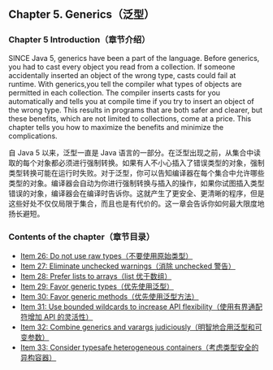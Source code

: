 ## Chapter 5. Generics（泛型）

### Chapter 5 Introduction（章节介绍）

SINCE Java 5, generics have been a part of the language. Before generics, you had to cast every object you read from a collection. If someone accidentally inserted an object of the wrong type, casts could fail at runtime. With generics,you tell the compiler what types of objects are permitted in each collection. The compiler inserts casts for you automatically and tells you at compile time if you try to insert an object of the wrong type. This results in programs that are both safer and clearer, but these benefits, which are not limited to collections, come at a price. This chapter tells you how to maximize the benefits and minimize the complications.

自 Java 5 以来，泛型一直是 Java 语言的一部分。在泛型出现之前，从集合中读取的每个对象都必须进行强制转换。如果有人不小心插入了错误类型的对象，强制类型转换可能在运行时失败。对于泛型，你可以告知编译器在每个集合中允许哪些类型的对象。编译器会自动为你进行强制转换与插入的操作，如果你试图插入类型错误的对象，编译器会在编译时告诉你。这就产生了更安全、更清晰的程序，但是这些好处不仅仅局限于集合，而且也是有代价的。这一章会告诉你如何最大限度地扬长避短。

### Contents of the chapter（章节目录）
- [Item 26: Do not use raw types（不要使用原始类型）](Chapter-5-Item-26-Do-not-use-raw-types.md)
- [Item 27: Eliminate unchecked warnings（消除 unchecked 警告）](Chapter-5-Item-27-Eliminate-unchecked-warnings.md)
- [Item 28: Prefer lists to arrays（list 优于数组）](Chapter-5-Item-28-Prefer-lists-to-arrays.md)
- [Item 29: Favor generic types（优先使用泛型）](Chapter-5-Item-29-Favor-generic-types.md)
- [Item 30: Favor generic methods（优先使用泛型方法）](Chapter-5-Item-30-Favor-generic-methods.md)
- [Item 31: Use bounded wildcards to increase API flexibility（使用有界通配符增加 API 的灵活性）](Chapter-5-Item-31-Use-bounded-wildcards-to-increase-API-flexibility.md)
- [Item 32: Combine generics and varargs judiciously（明智地合用泛型和可变参数）](Chapter-5-Item-32-Combine-generics-and-varargs-judiciously.md)
- [Item 33: Consider typesafe heterogeneous containers（考虑类型安全的异构容器）](Chapter-5-Item-33-Consider-typesafe-heterogeneous-containers.md)
